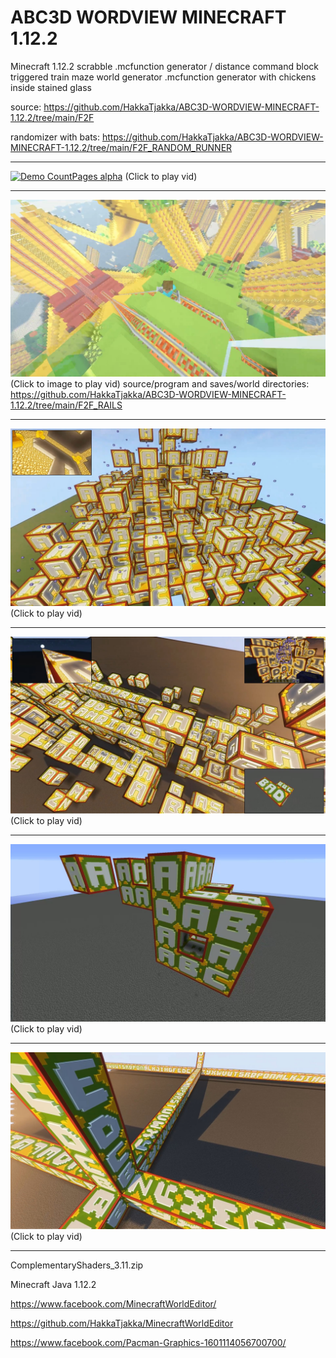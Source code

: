 # ABC3D WORDVIEW MINECRAFT 1.12.2
 Minecraft 1.12.2 scrabble .mcfunction generator / distance command block triggered train maze world generator .mcfunction generator with chickens inside stained glass

source: https://github.com/HakkaTjakka/ABC3D-WORDVIEW-MINECRAFT-1.12.2/tree/main/F2F

randomizer with bats: https://github.com/HakkaTjakka/ABC3D-WORDVIEW-MINECRAFT-1.12.2/tree/main/F2F_RANDOM_RUNNER

***
[![Demo CountPages alpha](https://i9.ytimg.com/vi/tolw319IinU/mq2.jpg?sqp=CIztkIMG&rs=AOn4CLB-ejZIH26z9KJR8oWzEK3kBpzBhA)](https://www.youtube.com/embed/tolw319IinU)
(Click to play vid)
***
[![Demo CountPages alpha](https://github.com/HakkaTjakka/ABC3D-WORDVIEW-MINECRAFT-1.12.2/blob/main/train_maze2.jpg)](https://www.youtube.com/embed/_GeUZGVSD1Q)
(Click to image to play vid)
source/program and saves/world directories: https://github.com/HakkaTjakka/ABC3D-WORDVIEW-MINECRAFT-1.12.2/tree/main/F2F_RAILS
***
[![Demo CountPages alpha](https://github.com/HakkaTjakka/ABC3D-WORDVIEW-MINECRAFT-1.12.2/blob/main/wordview_upgrade2.jpg)](https://www.youtube.com/embed/D7UBZlr9k7o)
(Click to play vid)
***
[![Demo CountPages alpha](https://github.com/HakkaTjakka/ABC3D-WORDVIEW-MINECRAFT-1.12.2/blob/main/wordview_update.jpg)](https://www.youtube.com/embed/llx70TWFPRE)
(Click to play vid)
***
[![Demo CountPages alpha](https://github.com/HakkaTjakka/ABC3D-WORDVIEW-MINECRAFT-1.12.2/blob/main/wordview_upgrade.jpg)](https://www.youtube.com/embed/_6mdd3ePO_o)
(Click to play vid)
***
[![Demo CountPages alpha](https://github.com/HakkaTjakka/ABC3D-WORDVIEW-MINECRAFT-1.12.2/blob/main/wordview.jpg)](https://www.youtube.com/embed/clTR1BpUwWs)
(Click to play vid)
***

ComplementaryShaders_3.11.zip

Minecraft Java 1.12.2

https://www.facebook.com/MinecraftWorldEditor/

https://github.com/HakkaTjakka/MinecraftWorldEditor

https://www.facebook.com/Pacman-Graphics-1601114056700700/

